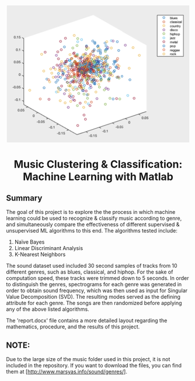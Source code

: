 <div align="center">
  <img src="https://raw.githubusercontent.com/Chrysippean/Music-Clustering-and-Classification/master/musicclassifier.png" width="500" />
</div>

<h1 align="center">
  Music Clustering & Classification: Machine Learning with Matlab
</h1>

## Summary

The goal of this project is to explore the the process in which machine learning could be used to recognize & classify music according to genre, and simultaneously compare the effectiveness of different supervised & unsupervised ML algorithms to this end. The algorithms tested include:

1. Naïve Bayes
2. Linear Discriminant Analysis
3. K-Nearest Neighbors

The sound dataset used included 30 second samples of tracks from 10 different genres, such as blues, classical, and hiphop. For the sake of computation speed, these tracks were trimmed down to 5 seconds. In order to distinguish the genres, spectrograms for each genre was generated in order to obtain sound frequency, which was then used as input for Singular Value Decomposition (SVD). The resulting modes served as the defining attribute for each genre. The songs are then randomized before applying any of the above listed algorithms.

The 'report.docx' file contains a more detailed layout regarding the mathematics, procedure, and the results of this project. 

## NOTE:
Due to the large size of the music folder used in this project, it is not included in the repository. If you want to download the files, you can find them at [http://www.marsyas.info/sound/genres/].
